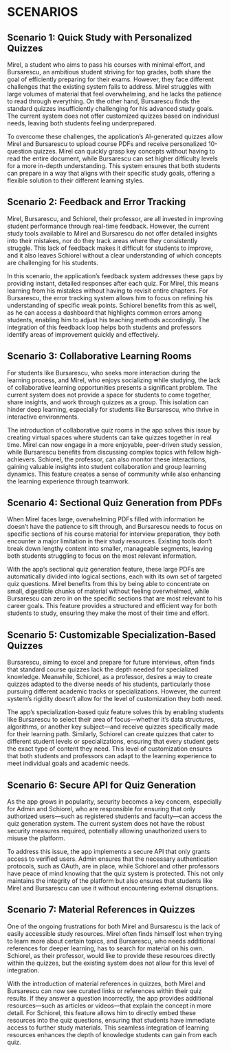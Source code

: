 # SCENARIOS

## Scenario 1: Quick Study with Personalized Quizzes  
Mirel, a student who aims to pass his courses with minimal effort, and Bursarescu, an ambitious student striving for top grades, both share the goal of efficiently preparing for their exams. However, they face different challenges that the existing system fails to address. Mirel struggles with large volumes of material that feel overwhelming, and he lacks the patience to read through everything. On the other hand, Bursarescu finds the standard quizzes insufficiently challenging for his advanced study goals. The current system does not offer customized quizzes based on individual needs, leaving both students feeling underprepared.

To overcome these challenges, the application’s AI-generated quizzes allow Mirel and Bursarescu to upload course PDFs and receive personalized 10-question quizzes. Mirel can quickly grasp key concepts without having to read the entire document, while Bursarescu can set higher difficulty levels for a more in-depth understanding. This system ensures that both students can prepare in a way that aligns with their specific study goals, offering a flexible solution to their different learning styles.

## Scenario 2: Feedback and Error Tracking  
Mirel, Bursarescu, and Schiorel, their professor, are all invested in improving student performance through real-time feedback. However, the current study tools available to Mirel and Bursarescu do not offer detailed insights into their mistakes, nor do they track areas where they consistently struggle. This lack of feedback makes it difficult for students to improve, and it also leaves Schiorel without a clear understanding of which concepts are challenging for his students.

In this scenario, the application’s feedback system addresses these gaps by providing instant, detailed responses after each quiz. For Mirel, this means learning from his mistakes without having to revisit entire chapters. For Bursarescu, the error tracking system allows him to focus on refining his understanding of specific weak points. Schiorel benefits from this as well, as he can access a dashboard that highlights common errors among students, enabling him to adjust his teaching methods accordingly. The integration of this feedback loop helps both students and professors identify areas of improvement quickly and effectively.

## Scenario 3: Collaborative Learning Rooms  
For students like Bursarescu, who seeks more interaction during the learning process, and Mirel, who enjoys socializing while studying, the lack of collaborative learning opportunities presents a significant problem. The current system does not provide a space for students to come together, share insights, and work through quizzes as a group. This isolation can hinder deep learning, especially for students like Bursarescu, who thrive in interactive environments.

The introduction of collaborative quiz rooms in the app solves this issue by creating virtual spaces where students can take quizzes together in real time. Mirel can now engage in a more enjoyable, peer-driven study session, while Bursarescu benefits from discussing complex topics with fellow high-achievers. Schiorel, the professor, can also monitor these interactions, gaining valuable insights into student collaboration and group learning dynamics. This feature creates a sense of community while also enhancing the learning experience through teamwork.

## Scenario 4: Sectional Quiz Generation from PDFs  
When Mirel faces large, overwhelming PDFs filled with information he doesn’t have the patience to sift through, and Bursarescu needs to focus on specific sections of his course material for interview preparation, they both encounter a major limitation in their study resources. Existing tools don’t break down lengthy content into smaller, manageable segments, leaving both students struggling to focus on the most relevant information.

With the app’s sectional quiz generation feature, these large PDFs are automatically divided into logical sections, each with its own set of targeted quiz questions. Mirel benefits from this by being able to concentrate on small, digestible chunks of material without feeling overwhelmed, while Bursarescu can zero in on the specific sections that are most relevant to his career goals. This feature provides a structured and efficient way for both students to study, ensuring they make the most of their time and effort.

## Scenario 5: Customizable Specialization-Based Quizzes  
Bursarescu, aiming to excel and prepare for future interviews, often finds that standard course quizzes lack the depth needed for specialized knowledge. Meanwhile, Schiorel, as a professor, desires a way to create quizzes adapted to the diverse needs of his students, particularly those pursuing different academic tracks or specializations. However, the current system’s rigidity doesn’t allow for the level of customization they both need.

The app’s specialization-based quiz feature solves this by enabling students like Bursarescu to select their area of focus—whether it’s data structures, algorithms, or another key subject—and receive quizzes specifically made for their learning path. Similarly, Schiorel can create quizzes that cater to different student levels or specializations, ensuring that every student gets the exact type of content they need. This level of customization ensures that both students and professors can adapt to the learning experience to meet individual goals and academic needs.

## Scenario 6: Secure API for Quiz Generation  
As the app grows in popularity, security becomes a key concern, especially for Admin and Schiorel, who are responsible for ensuring that only authorized users—such as registered students and faculty—can access the quiz generation system. The current system does not have the robust security measures required, potentially allowing unauthorized users to misuse the platform.

To address this issue, the app implements a secure API that only grants access to verified users. Admin ensures that the necessary authentication protocols, such as OAuth, are in place, while Schiorel and other professors have peace of mind knowing that the quiz system is protected. This not only maintains the integrity of the platform but also ensures that students like Mirel and Bursarescu can use it without encountering external disruptions.

## Scenario 7: Material References in Quizzes  
One of the ongoing frustrations for both Mirel and Bursarescu is the lack of easily accessible study resources. Mirel often finds himself lost when trying to learn more about certain topics, and Bursarescu, who needs additional references for deeper learning, has to search for material on his own. Schiorel, as their professor, would like to provide these resources directly within the quizzes, but the existing system does not allow for this level of integration.

With the introduction of material references in quizzes, both Mirel and Bursarescu can now see curated links or references within their quiz results. If they answer a question incorrectly, the app provides additional resources—such as articles or videos—that explain the concept in more detail. For Schiorel, this feature allows him to directly embed these resources into the quiz questions, ensuring that students have immediate access to further study materials. This seamless integration of learning resources enhances the depth of knowledge students can gain from each quiz.
